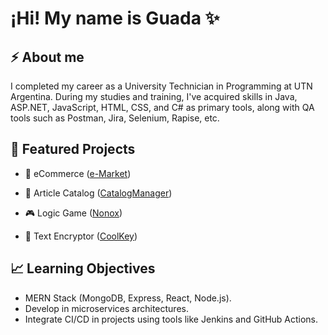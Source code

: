 # ¡Hi! My name is Guada ✨

## ⚡ About me
I completed my career as a University Technician in Programming at UTN Argentina. During my studies and training, I've acquired skills in Java, ASP.NET, JavaScript, HTML, CSS, and C# as primary tools, along with QA tools such as Postman, Jira, Selenium, Rapise, etc.


## 🚀 Featured Projects

-  🎁  eCommerce ([e-Market](https://github.com/Gjuricich/e-market))

-  📝 Article Catalog ([CatalogManager](https://github.com/Gjuricich/catalog-manager))

-  🎮 Logic Game ([Nonox](https://github.com/Gjuricich/nonox))

- 🔑  Text Encryptor ([CoolKey](https://github.com/Gjuricich/cool-key)) 
  

## 📈 Learning Objectives

- MERN Stack (MongoDB, Express, React, Node.js).
- Develop in microservices architectures.
- Integrate CI/CD in projects using tools like Jenkins and GitHub Actions.
